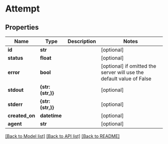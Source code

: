 # Attempt


## Properties
Name | Type | Description | Notes
------------ | ------------- | ------------- | -------------
**id** | **str** |  | [optional] 
**status** | **float** |  | [optional] 
**error** | **bool** |  | [optional]  if omitted the server will use the default value of False
**stdout** | **{str: (str,)}** |  | [optional] 
**stderr** | **{str: (str,)}** |  | [optional] 
**created_on** | **datetime** |  | [optional] 
**agent** | **str** |  | [optional] 

[[Back to Model list]](../README.md#documentation-for-models) [[Back to API list]](../README.md#documentation-for-api-endpoints) [[Back to README]](../README.md)



